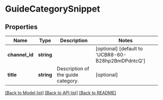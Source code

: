 # GuideCategorySnippet

## Properties
Name | Type | Description | Notes
------------ | ------------- | ------------- | -------------
**channel_id** | **string** |  | [optional] [default to 'UCBR8-60-B28hp2BmDPdntcQ']
**title** | **string** | Description of the guide category. | [optional] 

[[Back to Model list]](../README.md#documentation-for-models) [[Back to API list]](../README.md#documentation-for-api-endpoints) [[Back to README]](../README.md)


